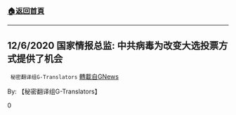###  [:house:返回首頁](https://github.com/ourhimalayas/txt)
---

## 12/6/2020 国家情报总监: 中共病毒为改变大选投票方式提供了机会
` 秘密翻译组G-Translators` [轉載自GNews](https://gnews.org/zh-hans/628764/)

By: 【秘密翻译组G-Translators】

0

